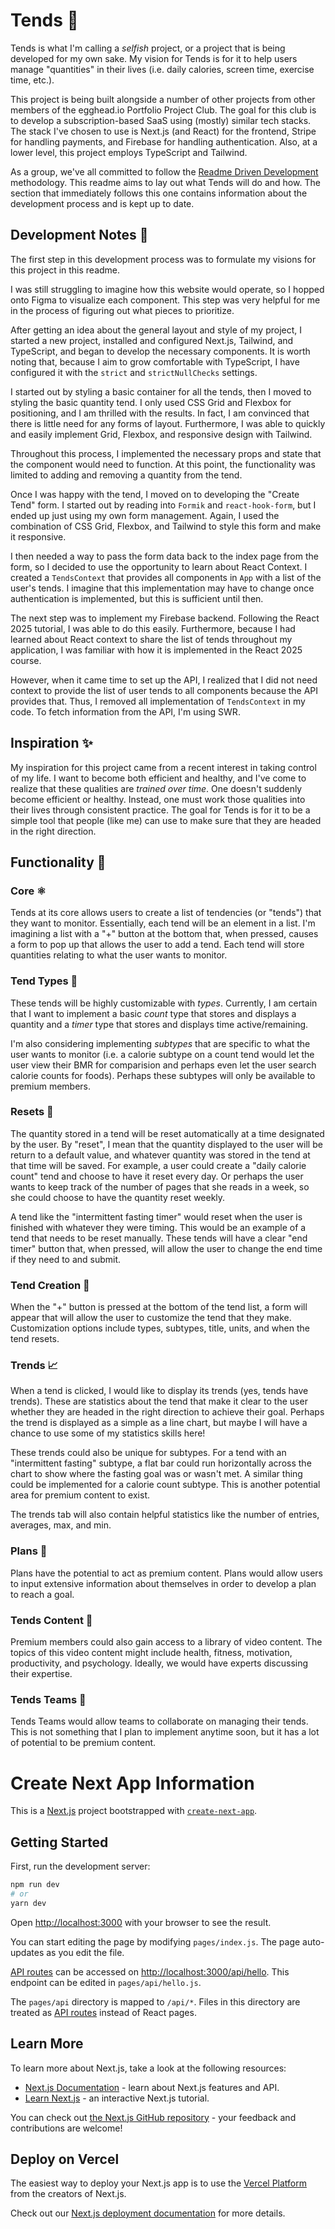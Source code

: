 # Tends 🍕

Tends is what I'm calling a *selfish* project, or a project that is being developed for my own sake. My vision for Tends is for it to help users manage "quantities" in their lives (i.e. daily calories, screen time, exercise time, etc.). 

This project is being built alongside a number of other projects from other members of the egghead.io Portfolio Project Club. The goal for this club is to develop a subscription-based SaaS using (mostly) similar tech stacks. The stack I've chosen to use is Next.js (and React) for the frontend, Stripe for handling payments, and Firebase for handling authentication. Also, at a lower level, this project employs TypeScript and Tailwind.

As a group, we've all committed to follow the [Readme Driven Development](https://tom.preston-werner.com/2010/08/23/readme-driven-development.html) methodology. This readme aims to lay out what Tends will do and how. The section that immediately follows this one contains information about the development process and is kept up to date.

## Development Notes 📱

The first step in this development process was to formulate my visions for this project in this readme.

I was still struggling to imagine how this website would operate, so I hopped onto Figma to visualize each component. This step was very helpful for me in the process of figuring out what pieces to prioritize.

After getting an idea about the general layout and style of my project, I started a new project, installed and configured Next.js, Tailwind, and TypeScript, and began to develop the necessary components. It is worth noting that, because I aim to grow comfortable with TypeScript, I have configured it with the `strict` and `strictNullChecks` settings. 

I started out by styling a basic container for all the tends, then I moved to styling the basic quantity tend. I only used CSS Grid and Flexbox for positioning, and I am thrilled with the results. In fact, I am convinced that there is little need for any forms of layout. Furthermore, I was able to quickly and easily implement Grid, Flexbox, and responsive design with Tailwind.

Throughout this process, I implemented the necessary props and state that the component would need to function. At this point, the functionality was limited to adding and removing a quantity from the tend.

Once I was happy with the tend, I moved on to developing the "Create Tend" form. I started out by reading into `Formik` and `react-hook-form`, but I ended up just using my own form management. Again, I used the combination of CSS Grid, Flexbox, and Tailwind to style this form and make it responsive.

I then needed a way to pass the form data back to the index page from the form, so I decided to use the opportunity to learn about React Context. I created a `TendsContext` that provides all components in `App` with a list of the user's tends. I imagine that this implementation may have to change once authentication is implemented, but this is sufficient until then.

The next step was to implement my Firebase backend. Following the React 2025 tutorial, I was able to do this easily. Furthermore, because I had learned about React context to share the list of tends throughout my application, I was familiar with how it is implemented in the React 2025 course.

However, when it came time to set up the API, I realized that I did not need context to provide the list of user tends to all components because the API provides that. Thus, I removed all implementation of `TendsContext` in my code. To fetch information from the API, I'm using SWR.

## Inspiration ✨

My inspiration for this project came from a recent interest in taking control of my life. I want to become both efficient and healthy, and I've come to realize that these qualities are *trained over time*. One doesn't suddenly become efficient or healthy. Instead, one must work those qualities into their lives through consistent practice. The goal for Tends is for it to be a simple tool that people (like me) can use to make sure that they are headed in the right direction. 

## Functionality 🎰

### Core ⚛️

Tends at its core allows users to create a list of tendencies (or "tends") that they want to monitor. Essentially, each tend will be an element in a list. I'm imagining a list with a "+" button at the bottom that, when pressed, causes a form to pop up that allows the user to add a tend. Each tend will store quantities relating to what the user wants to monitor.

### Tend Types 👑
These tends will be highly customizable with *types*. Currently, I am certain that I want to implement a basic *count* type that stores and displays a quantity and a *timer* type that stores and displays time active/remaining. 

I'm also considering implementing *subtypes* that are specific to what the user wants to monitor (i.e. a calorie subtype on a count tend would let the user view their BMR for comparision and perhaps even let the user search calorie counts for foods). Perhaps these subtypes will only be available to premium members.

### Resets 🔁
The quantity stored in a tend will be reset automatically at a time designated by the user. By "reset", I mean that the quantity displayed to the user will be return to a default value, and whatever quantity was stored in the tend at that time will be saved. For example, a user could create a "daily calorie count" tend and choose to have it reset every day. Or perhaps the user wants to keep track of the number of pages that she reads in a week, so she could choose to have the quantity reset weekly. 

A tend like the "intermittent fasting timer" would reset when the user is finished with whatever they were timing. This would be an example of a tend that needs to be reset manually. These tends will have a clear "end timer" button that, when pressed, will allow the user to change the end time if they need to and submit.

### Tend Creation 🔨

When the "+" button is pressed at the bottom of the tend list, a form will appear that will allow the user to customize the tend that they make. Customization options include types, subtypes, title, units, and when the tend resets.

### Trends 📈

When a tend is clicked, I would like to display its trends (yes, tends have trends). These are statistics about the tend that make it clear to the user whether they are headed in the right direction to achieve their goal. Perhaps the trend is displayed as a simple as a line chart, but maybe I will have a chance to use some of my statistics skills here!

These trends could also be unique for subtypes. For a tend with an "intermittent fasting" subtype, a flat bar could run horizontally across the chart to show where the fasting goal was or wasn't met. A similar thing could be implemented for a calorie count subtype. This is another potential area for premium content to exist.

The trends tab will also contain helpful statistics like the number of entries, averages, max, and min.

### Plans 📝

Plans have the potential to act as premium content. Plans would allow users to input extensive information about themselves in order to develop a plan to reach a goal. 

### Tends Content 🌃

Premium members could also gain access to a library of video content. The topics of this video content might include health, fitness, motivation, productivity, and psychology. Ideally, we would have experts discussing their expertise.

### Tends Teams 👥

Tends Teams would allow teams to collaborate on managing their tends. This is not something that I plan to implement anytime soon, but it has a lot of potential to be premium content.

# Create Next App Information

This is a [Next.js](https://nextjs.org/) project bootstrapped with [`create-next-app`](https://github.com/vercel/next.js/tree/canary/packages/create-next-app).

## Getting Started

First, run the development server:

```bash
npm run dev
# or
yarn dev
```

Open [http://localhost:3000](http://localhost:3000) with your browser to see the result.

You can start editing the page by modifying `pages/index.js`. The page auto-updates as you edit the file.

[API routes](https://nextjs.org/docs/api-routes/introduction) can be accessed on [http://localhost:3000/api/hello](http://localhost:3000/api/hello). This endpoint can be edited in `pages/api/hello.js`.

The `pages/api` directory is mapped to `/api/*`. Files in this directory are treated as [API routes](https://nextjs.org/docs/api-routes/introduction) instead of React pages.

## Learn More

To learn more about Next.js, take a look at the following resources:

- [Next.js Documentation](https://nextjs.org/docs) - learn about Next.js features and API.
- [Learn Next.js](https://nextjs.org/learn) - an interactive Next.js tutorial.

You can check out [the Next.js GitHub repository](https://github.com/vercel/next.js/) - your feedback and contributions are welcome!

## Deploy on Vercel

The easiest way to deploy your Next.js app is to use the [Vercel Platform](https://vercel.com/new?utm_medium=default-template&filter=next.js&utm_source=create-next-app&utm_campaign=create-next-app-readme) from the creators of Next.js.

Check out our [Next.js deployment documentation](https://nextjs.org/docs/deployment) for more details.
